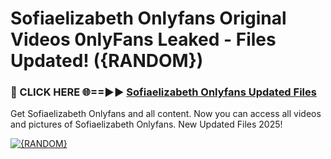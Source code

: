 # Sofiaelizabeth Onlyfans Original Videos 0nlyFans Leaked - Files Updated! ({RANDOM})

<h3>🔴 CLICK HERE 🌐==►► <a href="https://betterlinks.top/A2PfLJ" rel="nofollow">Sofiaelizabeth Onlyfans Updated Files</a></h3>

Get Sofiaelizabeth Onlyfans and all content. Now you can access all videos and pictures of Sofiaelizabeth Onlyfans. New Updated Files 2025!

[![{RANDOM}](https://i.imgur.com/ppqm5kG.gif)](https://betterlinks.top/A2PfLJ)